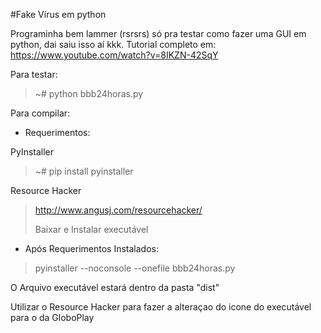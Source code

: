 #Fake Vírus em python

Programinha bem lammer (rsrsrs) só pra testar
como fazer uma GUI em python, dai saiu isso aí kkk.
Tutorial completo em: https://www.youtube.com/watch?v=8IKZN-42SqY

Para testar:
> ~# python bbb24horas.py

Para compilar:

- Requerimentos:

PyInstaller
>~# pip install pyinstaller

Resource Hacker
> http://www.angusj.com/resourcehacker/
> 
> Baixar e Instalar executável

- Após Requerimentos Instalados:
>pyinstaller --noconsole --onefile bbb24horas.py

O Arquivo executável estará dentro da pasta "dist"

Utilizar o Resource Hacker para fazer a alteraçao
do icone do executável para o da GloboPlay